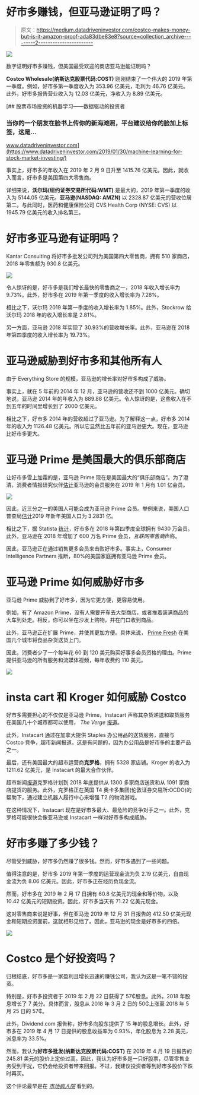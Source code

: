 # 好市多赚钱，但亚马逊证明了吗？

> 原文：<https://medium.datadriveninvestor.com/costco-makes-money-but-is-it-amazon-proof-ada83dbe83e8?source=collection_archive---------2----------------------->

[![](img/8d6bec371430f276f3cef4bc2887e08e.png)](http://www.track.datadriveninvestor.com/1B9E)

数字证明好市多赚钱，但美国最受欢迎的商店亚马逊能证明吗？

**Costco Wholesale(纳斯达克股票代码:COST)** 刚刚结束了一个伟大的 2019 年第一季度。例如，好市多第一季度收入为 353.96 亿美元，毛利为 46.76 亿美元。此外，好市多报告营业收入为 12.03 亿美元，净收入为 8.89 亿美元。

[](https://www.datadriveninvestor.com/2019/01/30/machine-learning-for-stock-market-investing/) [## 股票市场投资的机器学习——数据驱动的投资者

### 当你的一个朋友在脸书上传你的新海滩照，平台建议给你的脸加上标签，这是…

www.datadriveninvestor.com](https://www.datadriveninvestor.com/2019/01/30/machine-learning-for-stock-market-investing/) 

事实上，好市多的年收入在 2019 年 2 月 9 日升至 1415.76 亿美元。因此，就收入而言，好市多是美国第四大零售商。

详细来说，**沃尔玛(纽约证券交易所代码:WMT)** 是最大的，2019 年第一季度的收入为 5144.05 亿美元。**亚马逊(NASDAQ: AMZN)** 以 2328.87 亿美元的营收位居第二。与此同时，医药和健康保险公司 CVS Health Corp (NYSE: CVS) 以 1945.79 亿美元的收入排名第三。

# **好市多亚马逊有证明吗？**

Kantar Consulting 将好市多批发公司列为美国第四大零售商，拥有 510 家商店，2018 年零售额为 930.8 亿美元。

![](img/8a89f001a70a9fe554cc517088ce49c8.png)

令人惊讶的是，好市多是我们增长最快的零售商之一，2018 年收入增长率为 9.73%。此外，好市多在 2019 年第一季度的收入增长率为 7.28%。

相比之下，沃尔玛 2019 年第一季度的收入增长率为 1.85%。此外，Stockrow 给沃尔玛 2018 年的收入增长率是 2.81%。

另一方面，亚马逊 2018 年实现了 30.93%的营收增长率。此外，亚马逊在 2018 年第四季度的收入增长率为 19.73%。

# **亚马逊威胁到好市多和其他所有人**

由于 Everything Store 的规模，亚马逊的增长率对好市多构成了威胁。

事实上，就在 5 年前的 2014 年 12 月，亚马逊的营收还不到 1000 亿美元。确切地说，亚马逊 2014 年的年收入为 889.88 亿美元。令人惊讶的是，这些收入在不到五年的时间里增长到了 2000 亿美元。

相比之下，好市多 2014 年的营收超过了亚马逊。为了解释这一点，好市多 2014 年的收入为 1126.48 亿美元。所以它显然比五年前的亚马逊更大。现在，亚马逊比好市多更大。

# **亚马逊 Prime 是美国最大的俱乐部商店**

让好市多雪上加霜的是，亚马逊 Prime 现在是美国最大的“俱乐部商店”。为了澄清，消费者情报研究伙伴[估计](https://www.digitalcommerce360.com/2019/01/18/amazon-prime-has-more-than-100-million-members-in-the-u-s/)亚马逊的会员服务在 2019 年 1 月有 1.01 亿会员。

![](img/3aa1e73c7124656ebe255e7360a90dd1.png)

因此，近三分之一的美国人可能会成为亚马逊 Prime 会员。举例来说，美国人口普查局[估计](https://www.census.gov/newsroom/press-releases/2019/new-years-population.html)2019 年新年美国人口为 3.2831 亿。

相比之下，据 Statista [统计](https://www.statista.com/statistics/718406/costco-membership/)，好市多在 2018 年第四季度全球拥有 9430 万会员。此外，亚马逊在 2018 年增加了 600 万名 Prime 会员，*互联网零售商*声称。

因此，亚马逊正在通过销售更多会员来击败好市多。事实上，Consumer Intelligence Partners 推断，80%的美国家庭拥有亚马逊 Prime 会员。

# **亚马逊 Prime 如何威胁好市多**

亚马逊 Prime 威胁到了好市多，因为它更方便，更容易使用。

例如，有了 Amazon Prime，没有人需要开车去大型商店，或者推着装满商品的大车到处走。相反，你可以坐在沙发上购物，并在门口收到商品。

此外，亚马逊正在扩展 Prime，并使其更加方便。具体来说， [Prime Fresh](https://www.amazon.com/b?node=10329849011&tag=googhydr-20&hvadid=325325313344&hvpos=1t1&hvnetw=g&hvrand=4571858624686997262&hvpone=&hvptwo=&hvqmt=b&hvdev=c&hvdvcmdl=&hvlocint=&hvlocphy=9028842&hvtargid=kwd-25486900&ref=pd_sl_3b1rvhfu43_b) 在美国几个城市将食品杂货送货上门。

因此，消费者少了一个每年花 60 到 120 美元购买好事多会员资格的理由。Prime 提供亚马逊的所有服务和流媒体视频，每年收费约 110 美元。

![](img/3f90109efd7a05c51684943c4f8a9c01.png)

# **insta cart 和 Kroger 如何威胁 Costco**

好市多需要担心的不仅仅是亚马逊 Prime，Instacart 声称其杂货递送和取货服务在美国几十个城市都可以使用， *The Verge* [报道](https://www.theverge.com/2018/11/7/18071818/instacart-grocery-pickup-service-free-delivery-us-cities)。

此外，Instacart 通过在加拿大提供 Staples 办公用品的送货服务，直接与 Costco 竞争，超市新闻报道。这是有问题的，因为办公用品是好市多的主要产品之一。

最后，还有美国最大的超市运营商**克罗格**，拥有 5328 家店铺。Kroger 的收入为 1211.62 亿美元，是 Instacart 的最大合作伙伴。

超市新闻[报道](https://www.supermarketnews.com/online-retail/instacart-kicks-pilot-staples-canada)克罗格计划到 2018 年底提供从 1300 多家商店送货和从 1091 家商店提货的服务。此外，克罗格正在英国 T4 奥卡多集团(伦敦证券交易所:OCDO)的帮助下，通过建立机器人履行中心来增强 T2 的物流游戏。

在这种情况下，Instacart 现在是好市多最大、最危险的竞争对手之一。此外，克罗格可能很快会像亚马逊或 Instacart 一样对好市多构成威胁。

# 好市多赚了多少钱？

尽管受到威胁，好市多仍然赚了很多钱。然而，好市多遇到了一些问题。

值得注意的是，好市多 2019 年第一季度的运营现金流为负 2.19 亿美元，自由现金流为负 8.06 亿美元。因此，好市多正在经历负现金流。

然而，好市多在 2019 年 2 月 17 日拥有 60.8 亿美元的现金和等价物，以及 10.42 亿美元的短期投资。因此，好市多当天有 71.22 亿美元现金。

这对零售商来说是好事，但在亚马逊 2019 年 12 月 31 日报告的 412.50 亿美元现金和短期投资面前，这就相形见绌了。因此，亚马逊的现金是好市多的四倍。

![](img/f6fb21ac18c1ec418c5f3194cec675f3.png)

# **Costco 是个好投资吗？**

归根结底，好市多是一家盈利且增长迅速的赚钱公司，我认为这是一笔不错的投资。

特别是，好市多投资者于 2019 年 2 月 22 日获得了 57₵股息。此外，2018 年股息增长了 7 美分。具体而言，股息从 2018 年 3 月 2 日的 50₵上涨至 2018 年 5 月 25 日的 57₵。

此外，Dividend.com 报告称，好市多向股东提供了 15 年的股息增长。此外，好市多在 2019 年 4 月 17 日提供的股息收益率为 0.93%，年化股息为 2.28 美元，派息率为 33.5%。

然而，我认为**好市多批发(纳斯达克股票代码:COST)** 在 2019 年 4 月 19 日报告的 245.81 美元的股价上定价过高。因此，我认为好市多是一只好股票，尽管零售业务受到干扰，它仍会给投资者带来回报。不过，我建议投资者等到好市多股价下跌时再买。

这个评论最早是在 [*市场疯人院*](https://marketmadhouse.com/) 看到的。